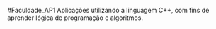 #Faculdade_AP1
 Aplicações utilizando a linguagem C++, com fins de aprender lógica de programação e algoritmos.

